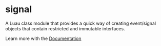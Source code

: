 # signal
A Luau class module that provides a quick way of creating event/signal objects that contain restricted and immutable interfaces.

Learn more with the [Documentation](https://khoshal-studio.github.io/luau-signal/)
